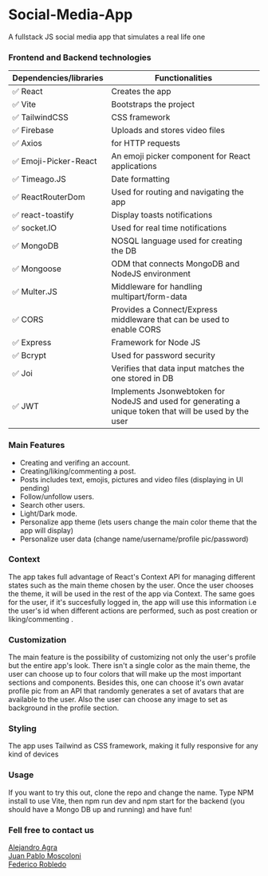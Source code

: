 # Social-Media-App

A fullstack JS social media app that simulates a real life one

### Frontend and Backend technologies

| Dependencies/libraries | Functionalities                                                                                         |
| ---------------------- | ------------------------------------------------------------------------------------------------------- |
| ✅ React               | Creates the app                                                                                         |
| ✅ Vite                | Bootstraps the project                                                                                  |
| ✅ TailwindCSS         | CSS framework                                                                                           |
| ✅ Firebase            | Uploads and stores video files                                                                          |
| ✅ Axios               | for HTTP requests                                                                                       |
| ✅ Emoji-Picker-React  | An emoji picker component for React applications                                                        |
| ✅ Timeago.JS          | Date formatting                                                                                         |
| ✅ ReactRouterDom      | Used for routing and navigating the app                                                                 |
| ✅ react-toastify      | Display toasts notifications                                                                            |
| ✅ socket.IO           | Used for real time notifications                                                                        |
| ✅ MongoDB             | NOSQL language used for creating the DB                                                                 |
| ✅ Mongoose            | ODM that connects MongoDB and NodeJS environment                                                        |
| ✅ Multer.JS           | Middleware for handling multipart/form-data                                                             |
| ✅ CORS                | Provides a Connect/Express middleware that can be used to enable CORS                                   |
| ✅ Express             | Framework for Node JS                                                                                   |
| ✅ Bcrypt              | Used for password security                                                                              |
| ✅ Joi                 | Verifies that data input matches the one stored in DB                                                   |
| ✅ JWT                 | Implements Jsonwebtoken for NodeJS and used for generating a unique token that will be used by the user |

### Main Features

- Creating and verifing an account.
- Creating/liking/commenting a post.
- Posts includes text, emojis, pictures and video files (displaying in UI pending)
- Follow/unfollow users.
- Search other users.
- Light/Dark mode.
- Personalize app theme (lets users change the main color theme that the app will display)
- Personalize user data (change name/username/profile pic/password)

### Context

The app takes full advantage of React's Context API for managing different states such as the main theme chosen by the user. Once the user chooses the theme, it will be used in the rest of the app via Context. The same goes for the user, if it's succesfully logged in, the app will use this information i.e the user's id when different actions are performed, such as post creation or liking/commenting .

### Customization

The main feature is the possibility of customizing not only the user's profile but the entire app's look. There isn't a single color as the main theme, the user can choose up to four colors that will make up the most important sections and components. Besides this, one can choose it's own avatar profile pic from an API that randomly generates a set of avatars that are available to the user. Also the user can choose any image to set as background in the profile section.

### Styling

The app uses Tailwind as CSS framework, making it fully responsive for any kind of devices

### Usage

If you want to try this out, clone the repo and change the name. Type NPM install to use Vite, then npm run dev and npm start for the backend (you should have a Mongo DB up and running) and have fun!

### Fell free to contact us

<a href="https://www.linkedin.com/in/alejandro-agra//"><u>Alejandro Agra<u></a><br>
<a href="https://www.linkedin.com/in/juan-pablo-moscoloni-53a8b9245//"><u>Juan Pablo Moscoloni<u>
</a><br>
<a href="https://www.linkedin.com/in/federicorobledo13/"><u>Federico Robledo<u><a><br>
